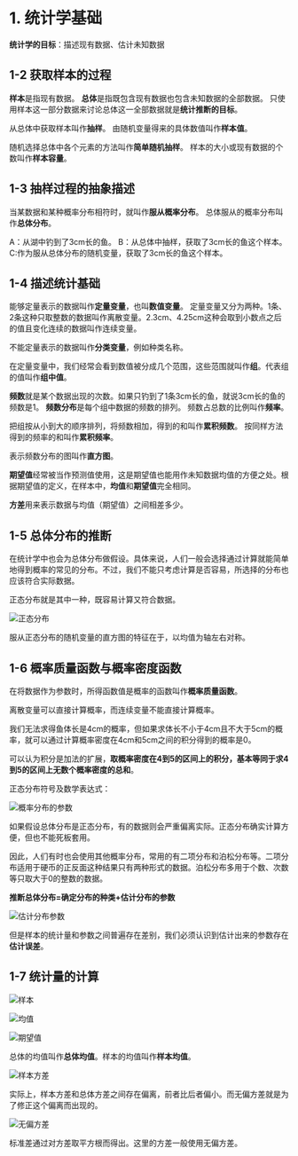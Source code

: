 # 1. 统计学基础
**统计学的目标**：描述现有数据、估计未知数据

## 1-2 获取样本的过程

**样本**是指现有数据。
**总体**是指既包含现有数据也包含未知数据的全部数据。
只使用样本这一部分数据来讨论总体这一全部数据就是**统计推断的目标**。

从总体中获取样本叫作**抽样**。
由随机变量得来的具体数值叫作**样本值**。

随机选择总体中各个元素的方法叫作**简单随机抽样**。
样本的大小或现有数据的个数叫作**样本容量**。

## 1-3 抽样过程的抽象描述

当某数据和某种概率分布相符时，就叫作**服从概率分布**。
总体服从的概率分布叫作**总体分布**。

A：从湖中钓到了3cm长的鱼。
B：从总体中抽样，获取了3cm长的鱼这个样本。
C:作为服从总体分布的随机变量，获取了3cm长的鱼这个样本。

## 1-4 描述统计基础 

能够定量表示的数据叫作**定量变量**，也叫**数值变量**。
定量变量又分为两种。1条、2条这种只取整数的数据叫作离散变量。2.3cm、4.25cm这种会取到小数点之后的值且变化连续的数据叫作连续变量。


不能定量表示的数据叫作**分类变量**，例如种类名称。

在定量变量中，我们经常会看到数值被分成几个范围，这些范围就叫作**组**。代表组的值叫作**组中值**。

**频数**就是某个数据出现的次数。如果只钓到了1条3cm长的鱼，就说3cm长的鱼的频数是1。
**频数分布**是每个组中数据的频数的排列。
频数占总数的比例叫作**频率**。

把组按从小到大的顺序排列，将频数相加，得到的和叫作**累积频数**。
按同样方法得到的频率的和叫作**累积频率**。

表示频数分布的图叫作**直方图**。

**期望值**经常被当作预测值使用，这是期望值也能用作未知数据均值的方便之处。根据期望值的定义，在样本中，**均值**和**期望值**完全相同。

**方差**用来表示数据与均值（期望值）之间相差多少。

## 1-5 总体分布的推断

在统计学中也会为总体分布做假设。具体来说，人们一般会选择通过计算就能简单地得到概率的常见的分布。不过，我们不能只考虑计算是否容易，所选择的分布也应该符合实际数据。

正态分布就是其中一种，既容易计算又符合数据。

![正态分布](./正态分布.png)

服从正态分布的随机变量的直方图的特征在于，以均值为轴左右对称。

## 1-6 概率质量函数与概率密度函数

在将数据作为参数时，所得函数值是概率的函数叫作**概率质量函数**。

离散变量可以直接计算概率，而连续变量不能直接计算概率。

我们无法求得鱼体长是4cm的概率，但如果求体长不小于4cm且不大于5cm的概率，就可以通过计算概率密度在4cm和5cm之间的积分得到的概率是0。

可以认为积分是加法的扩展，**取概率密度在4到5的区间上的积分，基本等同于求4到5的区间上无数个概率密度的总和**。

正态分布符号及数学表达式：

![概率分布的参数](./概率分布的参数.png)

如果假设总体分布是正态分布，有的数据则会严重偏离实际。正态分布确实计算方便，但也不能死板套用。

因此，人们有时也会使用其他概率分布，常用的有二项分布和泊松分布等。二项分布适用于硬币的正反面这种结果只有两种形式的数据。泊松分布多用于个数、次数等只取大于0的整数的数据。

**推断总体分布=确定分布的种类+估计分布的参数**

![估计分布参数](估计分布的参数.png)

但是样本的统计量和参数之间普遍存在差别，我们必须认识到估计出来的参数存在**估计误差**。

## 1-7 统计量的计算

![样本](样本.png)

![均值](均值.png)

![期望值](期望值.png)

总体的均值叫作**总体均值**。样本的均值叫作**样本均值**。

![样本方差](样本方差.png)

实际上，样本方差和总体方差之间存在偏离，前者比后者偏小。而无偏方差就是为了修正这个偏离而出现的。

![无偏方差](无偏方差.png)

标准差通过对方差取平方根而得出。这里的方差一般使用无偏方差。